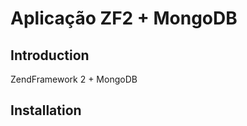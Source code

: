 Aplicação ZF2 + MongoDB
=======================

Introduction
------------
ZendFramework 2 + MongoDB

Installation
------------

